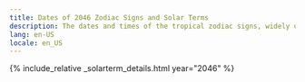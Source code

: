 ```yaml
---
title: Dates of 2046 Zodiac Signs and Solar Terms
description: The dates and times of the tropical zodiac signs, widely used in western astrology, and solar terms of year 2046
lang: en-US
locale: en_US
---
```

{% include_relative _solarterm_details.html year="2046" %}
